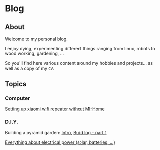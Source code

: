# Blog
## About
Welcome to my personal blog. 

I enjoy dying, experimenting different things ranging from linux, robots to wood working, gardening, ...

So you'll find here various content around my hobbies and projects... as well as a copy of my `CV`.

## Topics
### Computer
[Setting up xiaomi wifi repeater without MI-Home](xiaomi_wifi_repeater_setup.md)
### D.I.Y.
Building a pyramid garden: [Intro](https://unpetitcoindeverdure.blogspot.com/2020/03/realisation-dun-potager-pyramide.html), [Build log - part 1](https://unpetitcoindeverdure.blogspot.com/2020/04/potager-pyramide-fabrication-partie-1.html)

[Everything about electrical power (solar, batteries, ...)]()
